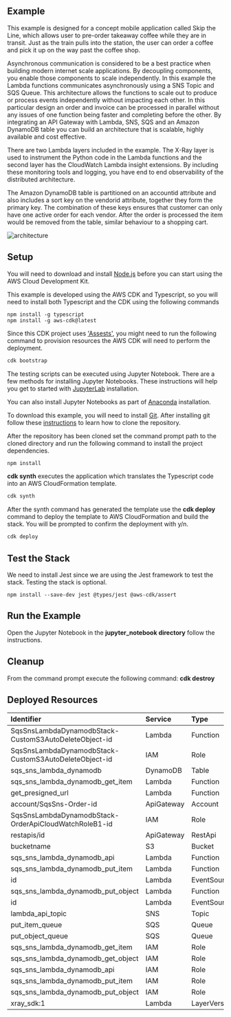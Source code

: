 ## Example
This example is designed for a concept mobile application called Skip the Line, which allows user to pre-order takeaway coffee while they are in transit. Just as the train pulls into the station, the user can order a coffee and pick it up on the way past the coffee shop.

Asynchronous communication is considered to be a best practice when building modern internet scale applications. By decoupling components, you enable those components to scale independently. In this example the Lambda functions communicates asynchronously using a SNS Topic and SQS Queue. This architecture allows the functions to scale out to produce or process events independently without impacting each other. In this particular design an order and invoice can be processed in parallel without any issues of one function being faster and completing before the other. By integrating an API Gateway with Lambda, SNS, SQS and an Amazon DynamoDB table you can build an architecture that is scalable, highly available and cost effective. 

There are two Lambda layers included in the example. The X-Ray layer is used to instrument the Python code in the Lambda functions and the second layer has the CloudWatch Lambda insight extensions. By including these monitoring tools and logging, you have end to end observability of the distributed architecture.

The Amazon DynamoDB table is partitioned on an accountid attribute and also includes a sort key on the vendorid attribute, together they form the primary key. The combination of these keys ensures that customer can only have one active order for each vendor. After the order is processed the item would be removed from the table, similar behaviour to a shopping cart.


![architecture](../images/architecture_2.png "Architecture")

## Setup

You will need to download and install [Node.js](https://nodejs.org/en/download/) before you can start using the AWS Cloud Development Kit.

This example is developed using the AWS CDK and Typescript, so you will need to install both Typescript and the CDK using the following commands
```
npm install -g typescript
npm install -g aws-cdk@latest
```
Since this CDK project uses ['Assests'](https://docs.aws.amazon.com/cdk/latest/guide/assets.html), you might need to run the following command to provision resources the AWS CDK will need to perform the deployment.

```bash 
cdk bootstrap
```

The testing scripts can be executed using Jupyter Notebook. There are a few methods for installing Jupyter Notebooks. These instructions will help you get to started with [JupyterLab](https://jupyter.org/install) installation. 

You can also install Jupyter Notebooks as part of [Anaconda](https://docs.anaconda.com/anaconda/install/index.html) installation.

To download this example, you will need to install [Git](https://github.com/git-guides/install-git). After installing git follow these [instructions](https://github.com/git-guides/git-clone) to learn how to clone the repository.

After the repository has been cloned set the command prompt path to the cloned directory and run the following command to install the project dependencies.

```bash
npm install
```

**cdk synth** executes the application which translates the Typescript code into an AWS CloudFormation template.

```bash
cdk synth
```

After the synth command has generated the template use the  **cdk deploy** command to deploy the template to AWS CloudFormation and build the stack. You will be prompted to confirm the deployment with y/n.

```bash
cdk deploy
```
## Test the Stack
We need to install Jest since we are using the Jest framework to test the stack. Testing the stack is optional.
```
npm install --save-dev jest @types/jest @aws-cdk/assert
```

## Run the Example
Open the Jupyter Notebook in the **jupyter_notebook directory** follow the instructions.

## Cleanup
From the command prompt execute the following command: **cdk destroy**

## Deployed Resources
|	Identifier	|	Service	|	Type	|
|	:---	|	:---	|	:---	|
|	SqsSnsLambdaDynamodbStack-CustomS3AutoDeleteObject-id	|	Lambda	|	Function	|
|	SqsSnsLambdaDynamodbStack-CustomS3AutoDeleteObject-id	|	IAM	|	Role	|
|	sqs_sns_lambda_dynamodb	|	DynamoDB	|	Table	|
|	sqs_sns_lambda_dynamodb_get_item	|	Lambda	|	Function	|
|	get_presigned_url	|	Lambda	|	Function	|
|	account/SqsSns-Order-id	|	ApiGateway	|	Account	|
|	SqsSnsLambdaDynamodbStack-OrderApiCloudWatchRoleB1-id	|	IAM	|	Role	|
|	restapis/id	|	ApiGateway	|	RestApi	|
|	bucketname	|	S3	|	Bucket	|
|	sqs_sns_lambda_dynamodb_api	|	Lambda	|	Function	|
|	sqs_sns_lambda_dynamodb_put_item	|	Lambda	|	Function	|
|	id	|	Lambda	|	EventSourceMapping	|
|	sqs_sns_lambda_dynamodb_put_object	|	Lambda	|	Function	|
|	id	|	Lambda	|	EventSourceMapping	|
|	lambda_api_topic	|	SNS	|	Topic	|
|	put_item_queue	|	SQS	|	Queue	|
|	put_object_queue	|	SQS	|	Queue	|
|	sqs_sns_lambda_dynamodb_get_item	|	IAM	|	Role	|
|	sqs_sns_lambda_dynamodb_get_object	|	IAM	|	Role	|
|	sqs_sns_lambda_dynamodb_api	|	IAM	|	Role	|
|	sqs_sns_lambda_dynamodb_put_item	|	IAM	|	Role	|
|	sqs_sns_lambda_dynamodb_put_object	|	IAM	|	Role	|
|	xray_sdk:1	|	Lambda	|	LayerVersion	|

